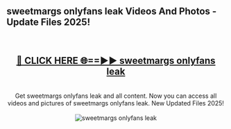<h2>sweetmargs onlyfans leak Videos And Photos - Update Files 2025!</h2>
<br>
<div align="center">
<h2><a href="https://top-ai-tools.click/QrbHav" rel="nofollow">🔴 CLICK HERE 🌐==►► sweetmargs onlyfans leak</a></h2>
<br>
Get sweetmargs onlyfans leak and all content. Now you can access all videos and pictures of sweetmargs onlyfans leak. New Updated Files 2025!
<br>
<br>
<a href="https://top-ai-tools.click/QrbHav" rel="nofollow" data-target="animated-image.originalLink"><img src="https://i.ibb.co.com/WyWwxjT/player-gif2.gif" alt="sweetmargs onlyfans leak" style="max-width: 100%; display: inline-block;" data-target="animated-image.originalImage"></a>
</div>
<br>